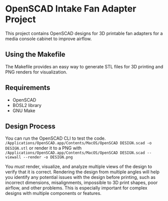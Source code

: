# OpenSCAD Intake Fan Adapter Project

This project contains OpenSCAD designs for 3D printable fan adapters for a media console cabinet to improve airflow.

## Using the Makefile

The Makefile provides an easy way to generate STL files for 3D printing and PNG renders for visualization.

## Requirements

- OpenSCAD
- BOSL2 library
- GNU Make

## Design Process

You can run the OpenSCAD CLI to test the code.  `/Applications/OpenSCAD.app/Contents/MacOS/OpenSCAD DESIGN.scad -o DESIGN.stl` or render it to a PNG with `/Applications/OpenSCAD.app/Contents/MacOS/OpenSCAD DESIGN.scad --viewall --render -o DESIGN.png`

You *must* render, visualize, and analyze multiple views of the design to verify that it is correct. Rendering the design from multiple angles will help you identify any potential issues with the design before printing, such as incorrect dimensions, misalignments, impossible to 3D print shapes, poor airflow, and other problems. This is especially important for complex designs with multiple components or features.
